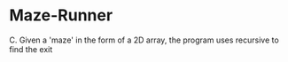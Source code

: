 # Maze-Runner
C.  Given a 'maze'  in the form of a 2D array, the program uses recursive to find the exit

